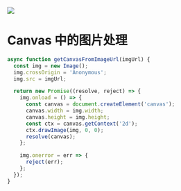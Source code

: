 [![](https://i.postimg.cc/DfL8fsVd/image.png)](https://github.com/wx-chevalier/Frontend-Series)

# Canvas 中的图片处理

```js
async function getCanvasFromImageUrl(imgUrl) {
  const img = new Image();
  img.crossOrigin = 'Anonymous';
  img.src = imgUrl;

  return new Promise((resolve, reject) => {
    img.onload = () => {
      const canvas = document.createElement('canvas');
      canvas.width = img.width;
      canvas.height = img.height;
      const ctx = canvas.getContext('2d');
      ctx.drawImage(img, 0, 0);
      resolve(canvas);
    };

    img.onerror = err => {
      reject(err);
    };
  });
}
```
